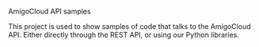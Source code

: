 AmigoCloud API samples

This project is used to show samples of code that talks to the AmigoCloud API. Either directly through the REST API, or using our 
Python libraries. 


